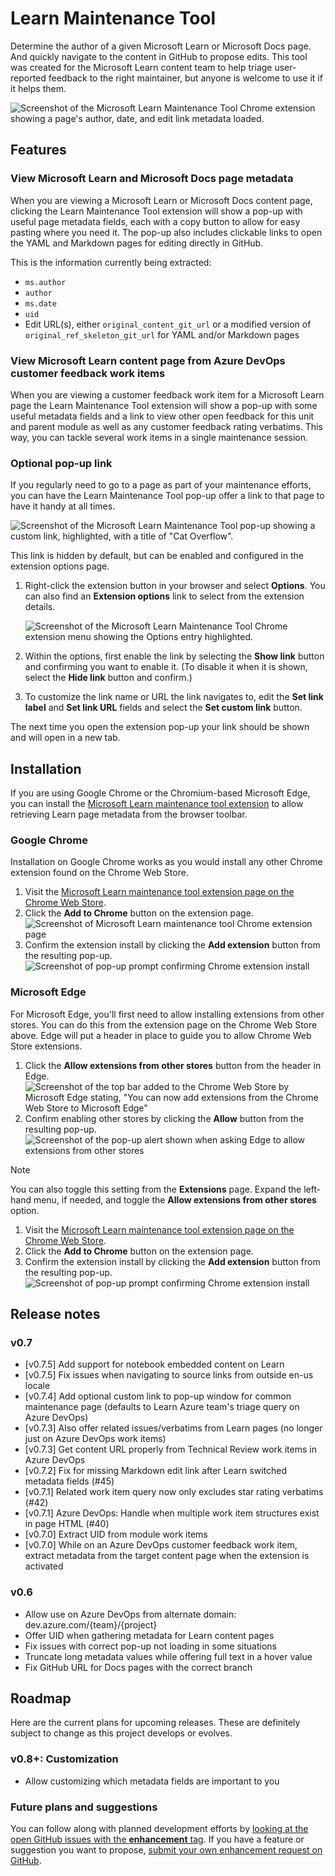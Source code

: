 # Learn Maintenance Tool

Determine the author of a given Microsoft Learn or Microsoft Docs page. And quickly navigate to the content in GitHub to propose edits. This tool was created for the Microsoft Learn content team to help triage user-reported feedback to the right maintainer, but anyone is welcome to use it if it helps them.

![Screenshot of the Microsoft Learn Maintenance Tool Chrome extension showing a page's author, date, and edit link metadata loaded.](media/extension-screenshot-large-v0.2.5.png)

## Features

### View Microsoft Learn and Microsoft Docs page metadata

When you are viewing a Microsoft Learn or Microsoft Docs content page, clicking the Learn Maintenance Tool extension will show a pop-up with useful page metadata fields, each with a copy button to allow for easy pasting where you need it. The pop-up also includes clickable links to open the YAML and Markdown pages for editing directly in GitHub.

This is the information currently being extracted:

* `ms.author`
* `author`
* `ms.date`
* `uid`
* Edit URL(s), either `original_content_git_url` or a modified version of `original_ref_skeleton_git_url` for YAML and/or Markdown pages

### View Microsoft Learn content page from Azure DevOps customer feedback work items

When you are viewing a customer feedback work item for a Microsoft Learn page the Learn Maintenance Tool extension will show a pop-up with some useful metadata fields and a link to view other open feedback for this unit and parent module as well as any customer feedback rating verbatims. This way, you can tackle several work items in a single maintenance session.

### Optional pop-up link

If you regularly need to go to a page as part of your maintenance efforts, you can have the Learn Maintenance Tool pop-up offer a link to that page to have it handy at all times.

![Screenshot of the Microsoft Learn Maintenance Tool pop-up showing a custom link, highlighted, with a title of "Cat Overflow".](media/extension-popup-custom-link.png)

This link is hidden by default, but can be enabled and configured in the extension options page.

1. Right-click the extension button in your browser and select **Options**. You can also find an **Extension options** link to select from the extension details.

    ![Screenshot of the Microsoft Learn Maintenance Tool Chrome extension menu showing the Options entry highlighted.](media/extension-menu-options.png)

1. Within the options, first enable the link by selecting the **Show link** button and confirming you want to enable it. (To disable it when it is shown, select the **Hide link** button and confirm.)
1. To customize the link name or URL the link navigates to, edit the **Set link label** and **Set link URL** fields and select the **Set custom link** button.

The next time you open the extension pop-up your link should be shown and will open in a new tab.

## Installation

If you are using Google Chrome or the Chromium-based Microsoft Edge, you can install the [Microsoft Learn maintenance tool extension](https://chrome.google.com/webstore/detail/microsoft-learn-maintenan/kagphmnlicelfcbbhhmgjcpgnbponlda) to allow retrieving Learn page metadata from the browser toolbar.

### Google Chrome

Installation on Google Chrome works as you would install any other Chrome extension found on the Chrome Web Store.

1. Visit the [Microsoft Learn maintenance tool extension page on the Chrome Web Store](https://chrome.google.com/webstore/detail/microsoft-learn-maintenan/kagphmnlicelfcbbhhmgjcpgnbponlda).
1. Click the **Add to Chrome** button on the extension page.
    ![Screenshot of Microsoft Learn maintenance tool Chrome extension page](media/chrome-extension-page-add-to-chrome.png)
1. Confirm the extension install by clicking the **Add extension** button from the resulting pop-up.
    ![Screenshot of pop-up prompt confirming Chrome extension install](media/chrome-confirm-extension-install.png)

### Microsoft Edge

For Microsoft Edge, you'll first need to allow installing extensions from other stores. You can do this from the extension page on the Chrome Web Store above. Edge will put a header in place to guide you to allow Chrome Web Store extensions.

1. Click the **Allow extensions from other stores** button from the header in Edge.
    ![Screenshot of the top bar added to the Chrome Web Store by Microsoft Edge stating, "You can now add extensions from the Chrome Web Store to Microsoft Edge"](media/edge-install-chrome-extension-bar.png)
1. Confirm enabling other stores by clicking the **Allow** button from the resulting pop-up.
    ![Screenshot of the pop-up alert shown when asking Edge to allow extensions from other stores](media/edge-confirm-allow-other-stores.png)

> [!NOTE]
> You can also toggle this setting from the **Extensions** page. Expand the left-hand menu, if needed, and toggle the **Allow extensions from other stores** option.

1. Visit the [Microsoft Learn maintenance tool extension page on the Chrome Web Store](https://chrome.google.com/webstore/detail/microsoft-learn-maintenan/kagphmnlicelfcbbhhmgjcpgnbponlda).
1. Click the **Add to Chrome** button on the extension page.
1. Confirm the extension install by clicking the **Add extension** button from the resulting pop-up.
    ![Screenshot of pop-up prompt confirming Chrome extension install](media/edge-confirm-extension-install.png)

## Release notes

### v0.7

* [v0.7.5] Add support for notebook embedded content on Learn
* [v0.7.5] Fix issues when navigating to source links from outside en-us locale
* [v0.7.4] Add optional custom link to pop-up window for common maintenance page (defaults to Learn Azure team's triage query on Azure DevOps)
* [v0.7.3] Also offer related issues/verbatims from Learn pages (no longer just on Azure DevOps work items)
* [v0.7.3] Get content URL properly from Technical Review work items in Azure DevOps
* [v0.7.2] Fix for missing Markdown edit link after Learn switched metadata fields (#45)
* [v0.7.1] Related work item query now only excludes star rating verbatims (#42)
* [v0.7.1] Azure DevOps: Handle when multiple work item structures exist in page HTML (#40)
* [v0.7.0] Extract UID from module work items
* [v0.7.0] While on an Azure DevOps customer feedback work item, extract metadata from the target content page when the extension is activated

### v0.6

* Allow use on Azure DevOps from alternate domain: dev.azure.com/{team}/{project}
* Offer UID when gathering metadata for Learn content pages
* Fix issues with correct pop-up not loading in some situations
* Truncate long metadata values while offering full text in a hover value
* Fix GitHub URL for Docs pages with the correct branch

## Roadmap

Here are the current plans for upcoming releases. These are definitely subject to change as this project develops or evolves.

### v0.8+: Customization

* Allow customizing which metadata fields are important to you

### Future plans and suggestions

You can follow along with planned development efforts by [looking at the open GitHub issues with the **enhancement** tag](https://github.com/patridge/learn-metadata-tool/issues?q=is%3Aissue+is%3Aopen+label%3Aenhancement). If you have a feature or suggestion you want to propose, [submit your own enhancement request on GitHub](https://github.com/patridge/learn-metadata-tool/issues/new?labels=enhancement).
